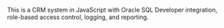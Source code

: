 This is a CRM system in JavaScript with Oracle SQL Developer integration, role-based access control, logging, and reporting.
